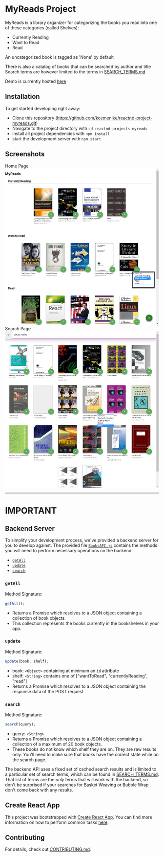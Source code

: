 # MyReads Project

MyReads is a library organizer for categorizing the books you read into one of these categories (called Shelves):

- Currently Reading
- Want to Read
- Read

An uncategorized book is tagged as 'None' by default

There is also a catalog of books that can be searched by author and title  
Search terms are however limited to the terms in [SEARCH_TERMS.md](SEARCH_TERMS.md)

Demo is currently hosted [here](http://reactnd.pydata.co/myreads)

## Installation

To get started developing right away:

- Clone this repository (https://github.com/kcemenike/reactnd-project-myreads.git)
- Navigate to the project directory with `cd reactnd-projects-myreads`
- install all project dependencies with `npm install`
- start the development server with `npm start`

## Screenshots

Home Page
![Home Page](public/img/homepage.png)
Search Page
![Search Page](public/img/searchpage.png)

---

# IMPORTANT

## Backend Server

To simplify your development process, we've provided a backend server for you to develop against. The provided file [`BooksAPI.js`](src/BooksAPI.js) contains the methods you will need to perform necessary operations on the backend:

- [`getAll`](#getall)
- [`update`](#update)
- [`search`](#search)

### `getAll`

Method Signature:

```js
getAll();
```

- Returns a Promise which resolves to a JSON object containing a collection of book objects.
- This collection represents the books currently in the bookshelves in your app.

### `update`

Method Signature:

```js
update(book, shelf);
```

- book: `<Object>` containing at minimum an `id` attribute
- shelf: `<String>` contains one of ["wantToRead", "currentlyReading", "read"]
- Returns a Promise which resolves to a JSON object containing the response data of the POST request

### `search`

Method Signature:

```js
search(query);
```

- query: `<String>`
- Returns a Promise which resolves to a JSON object containing a collection of a maximum of 20 book objects.
- These books do not know which shelf they are on. They are raw results only. You'll need to make sure that books have the correct state while on the search page.

The backend API uses a fixed set of cached search results and is limited to a particular set of search terms, which can be found in [SEARCH_TERMS.md](SEARCH_TERMS.md). That list of terms are the _only_ terms that will work with the backend, so don't be surprised if your searches for Basket Weaving or Bubble Wrap don't come back with any results.

## Create React App

This project was bootstrapped with [Create React App](https://github.com/facebookincubator/create-react-app). You can find more information on how to perform common tasks [here](https://github.com/facebookincubator/create-react-app/blob/master/packages/react-scripts/template/README.md).

## Contributing

For details, check out [CONTRIBUTING.md](CONTRIBUTING.md).
